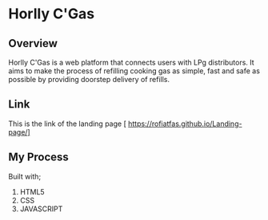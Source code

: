# Horlly C'Gas 
## Overview 
Horlly C'Gas is a web platform that connects users with LPg distributors. 
It aims to make the process of refilling cooking gas as simple, fast and safe as possible by providing doorstep delivery of refills.

## Link
This is the link of the landing page [ https://rofiatfas.github.io/Landing-page/]

## My Process
Built with;
1. HTML5
2. CSS
3. JAVASCRIPT